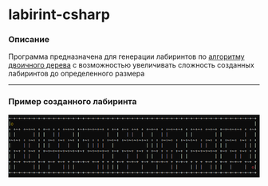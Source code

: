 # labirint-csharp


### Описание
Программа предназначена для генерации лабиринтов по [алгоритму двоичного дерева](https://habr.com/ru/post/320140/) с возможностью увеличивать сложность созданных лабиринтов до определенного размера

___

### Пример созданного лабиринта

![Labirint](https://github.com/eCoolGe/labirint-csharp/blob/master/labirint.png)
